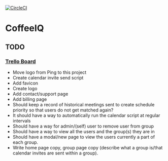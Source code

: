 [![CircleCI](https://circleci.com/bb/benshope/coffeeiq.svg?style=svg&circle-token=520c5f98bda3f7f45656e8de7c96f37e4b03c138)](https://circleci.com/bb/benshope/coffeeiq)

# CoffeeIQ

## TODO
### [Trello Board](https://trello.com/b/HSWaybK6/coffeeiq)
- Move logo from Ping to this project
- Create calendar invite send script
- Add favicon
- Create logo
- Add contact/support page
- Add billing page
- Should keep a record of historical meetings sent to create schedule priority so that users do not get matched again?
- It should have a way to automatically run the calendar script at regular intervals
- Should have a way for admin/(self) user to remove user from group
- Should have a way to view all the users and the group(s) they are in
- Should have a modal/new page to view the users currently a part of each group.
- Write home page copy, group page copy (describe what a group is/that calendar invites are sent within a group).
